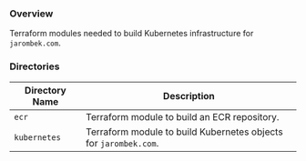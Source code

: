### Overview

Terraform modules needed to build Kubernetes infrastructure for `jarombek.com`.

### Directories

| Directory Name    | Description                                                                            |
|-------------------|----------------------------------------------------------------------------------------|
| `ecr`             | Terraform module to build an ECR repository.                                           |
| `kubernetes`      | Terraform module to build Kubernetes objects for `jarombek.com`.                       |